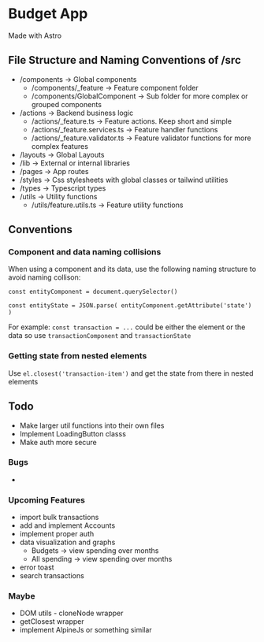 # Budget App
Made with Astro

## File Structure and Naming Conventions of /src
- /components -> Global components
    - /components/_feature -> Feature component folder
    - /components/GlobalComponent -> Sub folder for more complex or grouped components
- /actions -> Backend business logic
    - /actions/_feature.ts -> Feature actions. Keep short and simple
    - /actions/_feature.services.ts -> Feature handler functions
    - /actions/_feature.validator.ts -> Feature validator functions for more complex features
- /layouts -> Global Layouts
- /lib -> External or internal libraries
- /pages -> App routes
- /styles -> Css stylesheets with global classes or tailwind utilities
- /types -> Typescript types
- /utils -> Utility functions
    - /utils/feature.utils.ts -> Feature utility functions

## Conventions

### Component and data naming collisions
When using a component and its data, use the following naming structure to avoid naming collison:

``const entityComponent = document.querySelector()``

``const entityState = JSON.parse( entityComponent.getAttribute('state') )``

For example:
``const transaction = ...`` could be either the element or the data so use ``transactionComponent`` and ``transactionState``

### Getting state from nested elements
Use ``el.closest('transaction-item')`` and get the state from there in nested elements


## Todo
- Make larger util functions into their own files
- Implement LoadingButton classs
- Make auth more secure


### Bugs
-

### Upcoming Features
- import bulk transactions
- add and implement Accounts
- implement proper auth
- data visualization and graphs
    - Budgets -> view spending over months
    - All spending -> view spending over months
- error toast
- search transactions

### Maybe
- DOM utils - cloneNode wrapper
- getClosest wrapper
- implement AlpineJs or something similar
